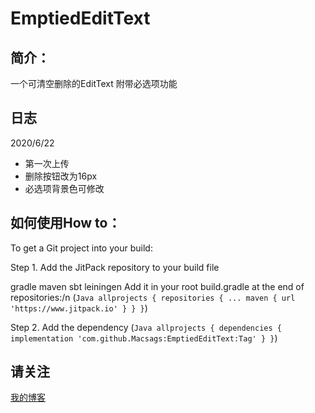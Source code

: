 EmptiedEditText
====

简介：
-------
一个可清空删除的EditText
附带必选项功能

日志
-------
2020/6/22
* 第一次上传
* 删除按钮改为16px
* 必选项背景色可修改

如何使用How to：
-------
To get a Git project into your build:

Step 1. Add the JitPack repository to your build file

gradle
maven
sbt
leiningen
Add it in your root build.gradle at the end of repositories:/n
(```Java
allprojects {
		repositories {
			...
			maven { url 'https://www.jitpack.io' }
		}
	}```)
	
Step 2. Add the dependency
(```Java
allprojects {
	dependencies {
	        implementation 'com.github.Macsags:EmptiedEditText:Tag'
	      }
	}```)
	
   
  请关注
  -------
  [我的博客](https://blog.csdn.net/qq_32368129)
  
